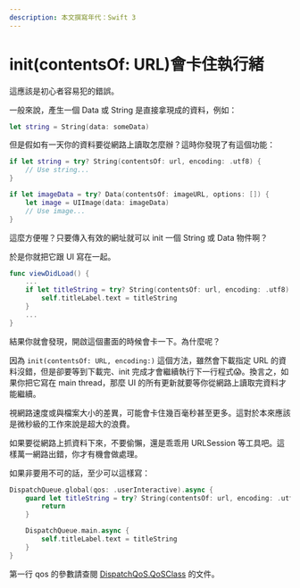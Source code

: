 ```yaml
---
description: 本文撰寫年代：Swift 3
---
```


# init\(contentsOf: URL\)會卡住執行緒

這應該是初心者容易犯的錯誤。

一般來說，產生一個 Data 或 String 是直接拿現成的資料，例如：

```swift
let string = String(data: someData)
```

但是假如有一天你的資料要從網路上讀取怎麼辦？這時你發現了有這個功能：

```swift
if let string = try? String(contentsOf: url, encoding: .utf8) {
    // Use string...
}

if let imageData = try? Data(contentsOf: imageURL, options: []) {
    let image = UIImage(data: imageData)
    // Use image...
}
```

這麼方便喔？只要傳入有效的網址就可以 init 一個 String 或 Data 物件啊？

於是你就把它跟 UI 寫在一起。

```swift
func viewDidLoad() {
    ...
    if let titleString = try? String(contentsOf: url, encoding: .utf8) {
        self.titleLabel.text = titleString
    }
    ...
}
```

結果你就會發現，開啟這個畫面的時候會卡一下。為什麼呢？

因為 `init(contentsOf: URL, encoding:)` 這個方法，雖然會下載指定 URL 的資料沒錯，但是卻要等到下載完、init 完成才會繼續執行下一行程式😱。換言之，如果你把它寫在 main thread，那麼 UI 的所有更新就要等你從網路上讀取完資料才能繼續。

視網路速度或與檔案大小的差異，可能會卡住幾百毫秒甚至更多。這對於本來應該是微秒級的工作來說是超大的浪費。

如果要從網路上抓資料下來，不要偷懶，還是乖乖用 URLSession 等工具吧。這樣萬一網路出錯，你才有機會做處理。

如果非要用不可的話，至少可以這樣寫：

```swift
DispatchQueue.global(qos: .userInteractive).async {
    guard let titleString = try? String(contentsOf: url, encoding: .utf8) else {
        return 
    }

    DispatchQueue.main.async {
        self.titleLabel.text = titleString
    }
}
```

第一行 qos 的參數請查閱 [DispatchQoS.QoSClass](https://developer.apple.com/documentation/dispatch/dispatchqos.qosclass) 的文件。

